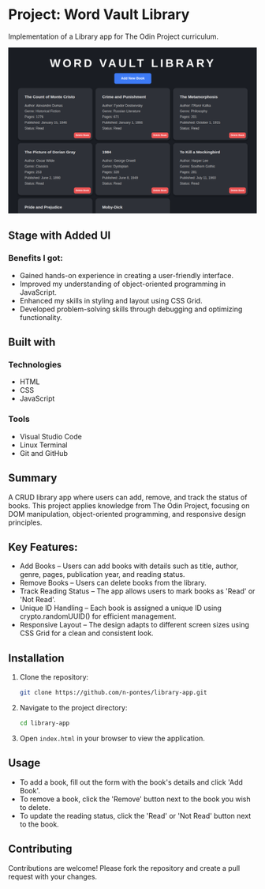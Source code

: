 # Project: Word Vault Library
Implementation of a Library app for The Odin Project curriculum.

![Project Screenshot](images/screenshot.png)

## Stage with Added UI
### Benefits I got:
+ Gained hands-on experience in creating a user-friendly interface.
+ Improved my understanding of object-oriented programming in JavaScript.
+ Enhanced my skills in styling and layout using CSS Grid.
+ Developed problem-solving skills through debugging and optimizing functionality.

## Built with
### Technologies
+ HTML
+ CSS
+ JavaScript

### Tools
+ Visual Studio Code
+ Linux Terminal
+ Git and GitHub

## Summary
A CRUD library app where users can add, remove, and track the status of books. This project applies knowledge from The Odin Project, focusing on DOM manipulation, object-oriented programming, and responsive design principles.

## Key Features:
+ Add Books – Users can add books with details such as title, author, genre, pages, publication year, and reading status.
+ Remove Books – Users can delete books from the library.
+ Track Reading Status – The app allows users to mark books as 'Read' or 'Not Read'.
+ Unique ID Handling – Each book is assigned a unique ID using crypto.randomUUID() for efficient management.
+ Responsive Layout – The design adapts to different screen sizes using CSS Grid for a clean and consistent look.

## Installation
1. Clone the repository:
   ```sh
   git clone https://github.com/n-pontes/library-app.git
   ```
2. Navigate to the project directory:
   ```sh
   cd library-app
   ```
3. Open `index.html` in your browser to view the application.

## Usage
- To add a book, fill out the form with the book's details and click 'Add Book'.
- To remove a book, click the 'Remove' button next to the book you wish to delete.
- To update the reading status, click the 'Read' or 'Not Read' button next to the book.

## Contributing
Contributions are welcome! Please fork the repository and create a pull request with your changes.
